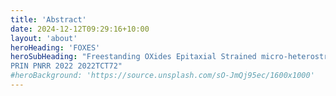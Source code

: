 ```yaml
---
title: 'Abstract'
date: 2024-12-12T09:29:16+10:00
layout: 'about'
heroHeading: 'FOXES'
heroSubHeading: "Freestanding OXides Epitaxial Strained micro-heterostructures -
PRIN PNRR 2022 2022TCT72"
#heroBackground: 'https://source.unsplash.com/sO-JmQj95ec/1600x1000'
---
```

